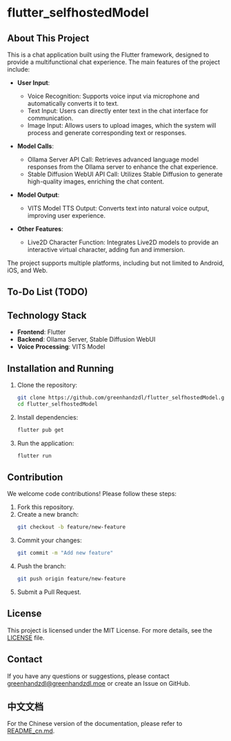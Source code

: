 # flutter_selfhostedModel

## About This Project
This is a chat application built using the Flutter framework, designed to provide a multifunctional chat experience. The main features of the project include:

- **User Input**:
  - Voice Recognition: Supports voice input via microphone and automatically converts it to text.
  - Text Input: Users can directly enter text in the chat interface for communication.
  - Image Input: Allows users to upload images, which the system will process and generate corresponding text or responses.

- **Model Calls**:
  - Ollama Server API Call: Retrieves advanced language model responses from the Ollama server to enhance the chat experience.
  - Stable Diffusion WebUI API Call: Utilizes Stable Diffusion to generate high-quality images, enriching the chat content.

- **Model Output**:
  - VITS Model TTS Output: Converts text into natural voice output, improving user experience.

- **Other Features**:
  - Live2D Character Function: Integrates Live2D models to provide an interactive virtual character, adding fun and immersion.

The project supports multiple platforms, including but not limited to Android, iOS, and Web.

## To-Do List (TODO)

## Technology Stack
- **Frontend**: Flutter
- **Backend**: Ollama Server, Stable Diffusion WebUI
- **Voice Processing**: VITS Model

## Installation and Running
1. Clone the repository:
   ```bash
   git clone https://github.com/greenhandzdl/flutter_selfhostedModel.git
   cd flutter_selfhostedModel
   ```

2. Install dependencies:
   ```bash
   flutter pub get
   ```

3. Run the application:
   ```bash
   flutter run
   ```

## Contribution
We welcome code contributions! Please follow these steps:
1. Fork this repository.
2. Create a new branch:
   ```bash
   git checkout -b feature/new-feature
   ```
3. Commit your changes:
   ```bash
   git commit -m "Add new feature"
   ```
4. Push the branch:
   ```bash
   git push origin feature/new-feature
   ```
5. Submit a Pull Request.

## License
This project is licensed under the MIT License. For more details, see the [LICENSE](LICENSE) file.

## Contact
If you have any questions or suggestions, please contact [greenhandzdl@greenhandzdl.moe](mailto:greenhandzdl@greenhandzdl.moe) or create an Issue on GitHub.

## 中文文档
For the Chinese version of the documentation, please refer to [README_cn.md](./README_cn.md).

